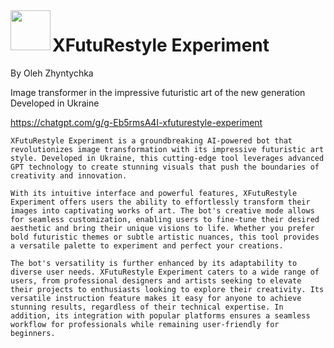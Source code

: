 

<img align="left" src="https://chatgptprompt.cc/wp-content/uploads/2024/02/5/177705.png" width="64" height="64" />

# XFutuRestyle Experiment

By Oleh Zhyntychka

Image transformer in the impressive futuristic art of the new generation Developed in Ukraine

https://chatgpt.com/g/g-Eb5rmsA4I-xfuturestyle-experiment

```
XFutuRestyle Experiment is a groundbreaking AI-powered bot that revolutionizes image transformation with its impressive futuristic art style. Developed in Ukraine, this cutting-edge tool leverages advanced GPT technology to create stunning visuals that push the boundaries of creativity and innovation. 

With its intuitive interface and powerful features, XFutuRestyle Experiment offers users the ability to effortlessly transform their images into captivating works of art. The bot's creative mode allows for seamless customization, enabling users to fine-tune their desired aesthetic and bring their unique visions to life. Whether you prefer bold futuristic themes or subtle artistic nuances, this tool provides a versatile palette to experiment and perfect your creations.

The bot's versatility is further enhanced by its adaptability to diverse user needs. XFutuRestyle Experiment caters to a wide range of users, from professional designers and artists seeking to elevate their projects to enthusiasts looking to explore their creativity. Its versatile instruction feature makes it easy for anyone to achieve stunning results, regardless of their technical expertise. In addition, its integration with popular platforms ensures a seamless workflow for professionals while remaining user-friendly for beginners.
```
